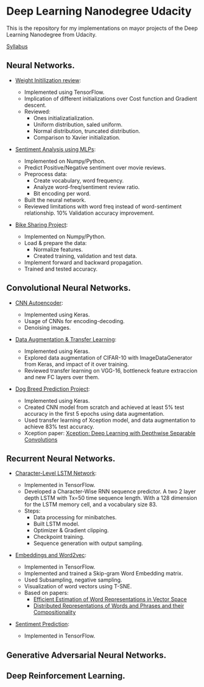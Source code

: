 # Deep Learning Nanodegree Udacity
This is the repository for my implementations on mayor projects of the Deep Learning Nanodegree from Udacity.

[Syllabus](https://www.udacity.com/course/deep-learning-nanodegree--nd101)

## Neural Networks.
* [Weight Initilization review](https://github.com/AdalbertoCq/Deep-Learning-Nanodegree-Udacity/blob/master/Neural%20Networks/Weight%20Initialization/weight_initialization.ipynb): 
  * Implemented using TensorFlow.
  * Implication of different initializations over Cost function and Gradient descent. 
  * Reviewed:
    * Ones initializatialization.
    * Uniform distribution, saled uniform.
    * Normal distribution, truncated distribution.
    * Comparison to Xavier initialization.     
    
* [Sentiment Analysis using MLPs](https://github.com/AdalbertoCq/Deep-Learning-Nanodegree-Udacity/blob/master/Neural%20Networks/Sentiment%20Analysis%20MLP/Sentiment_Classification_Projects.ipynb): 
  * Implemented on Numpy/Python.
  * Predict Positive/Negative sentiment over movie reviews.
  * Preprocess data:
    * Create vocabulary, word frequency.
    * Analyze word-freq/sentiment review ratio.
    * Bit encoding per word.
  * Built the neural network.
  * Reviewed limitations with word freq instead of word-sentiment relationship. 10% Validation accuracy improvement.

* [Bike Sharing Project](https://github.com/AdalbertoCq/Deep-Learning-Nanodegree-Udacity/blob/master/Neural%20Networks/Bike%20Sharing%20MLP%20model/Your_first_neural_network.ipynb): 
  * Implemented on Numpy/Python.
  * Load & prepare the data: 
    * Normalize features.
    * Created training, validation and test data.
  * Implement forward and backward propagation.
  * Trained and tested accuracy.

## Convolutional Neural Networks.
* [CNN Autoencoder](https://github.com/AdalbertoCq/Deep-Learning-Nanodegree-Udacity/blob/master/Convolutional%20Neural%20Networks/CNN%20Autoencoder/Convolutional_Autoencoder.ipynb): 
  * Implemented using Keras.
  * Usage of CNNs for encoding-decoding.
  * Denoising images.

* [Data Augmentation & Transfer Learning](https://github.com/AdalbertoCq/Deep-Learning-Nanodegree-Udacity/tree/master/Convolutional%20Neural%20Networks/Data%20augmentation%20%26%20Transfer%20Learning): 
  * Implemented using Keras.
  * Explored data augmentation of CIFAR-10 with ImageDataGenerator from Keras, and impact of it over training.
  * Reviewed transfer learning on VGG-16, bottleneck feature extraccion and new FC layers over them.

* [Dog Breed Prediction Project](https://github.com/AdalbertoCq/Deep-Learning-Nanodegree-Udacity/blob/master/Convolutional%20Neural%20Networks/Dog%20Breed%20Project/dog_app.ipynb): 
  * Implemented using Keras.
  * Created CNN model from scratch and achieved at least 5% test accuracy in the first 5 epochs using data augmentation.
  * Used transfer learning of Xception model, and data augmentation to achieve 83% test accuracy. 
  * Xception paper: [Xception: Deep Learning with Depthwise Separable Convolutions](https://arxiv.org/abs/1610.02357)
  
## Recurrent Neural Networks.
* [Character-Level LSTM Network](https://github.com/AdalbertoCq/Deep-Learning-Nanodegree-Udacity/blob/master/Recurrent%20Neural%20Networks/Character%20wise%20LSTM/Anna_KaRNNa.ipynb): 
  * Implemented in TensorFlow.
  * Developed a Character-Wise RNN sequence predictor. A two 2 layer depth LSTM with Tx=50 time sequence length. With a 128 dimension for the LSTM memory cell, and a vocabulary size 83.
  * Steps:
    * Data processing for minibatches. 
    * Built LSTM model.
    * Optimizer & Gradient clipping.
    * Checkpoint training. 
    * Sequence generation with output sampling.    
 
* [Embeddings and Word2vec](https://github.com/AdalbertoCq/Deep-Learning-Nanodegree-Udacity/blob/master/Recurrent%20Neural%20Networks/Embeddings%20and%20Word2vec/Skip-Gram_word2vec.ipynb): 
  * Implemented in TensorFlow.
  * Implemented and trained a Skip-gram Word Embedding matrix.
  * Used Subsampling, negative sampling.
  * Visualization of word vectors using T-SNE.
  * Based on papers:
    * [Efficient Estimation of Word Representations in Vector Space](https://arxiv.org/pdf/1301.3781.pdf)
    * [Distributed Representations of Words and Phrases and their Compositionality](http://papers.nips.cc/paper/5021-distributed-representations-of-words-and-phrases-and-their-compositionality.pdf)
  
* [Sentiment Prediction](Placeholder): 
  * Implemented in TensorFlow.

 ## Generative Adversarial Neural Networks.
 
 ## Deep Reinforcement Learning.
